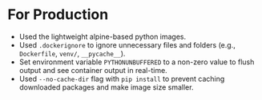# For Production

- Used the lightweight alpine-based python images.
- Used `.dockerignore` to ignore unnecessary files and folders (e.g., `Dockerfile`, `venv/`, `__pycache__`).
- Set environment variable `PYTHONUNBUFFERED` to a non-zero value to flush output and see container output in real-time.
- Used `--no-cache-dir` flag with `pip install` to prevent caching downloaded packages and make image size smaller.
